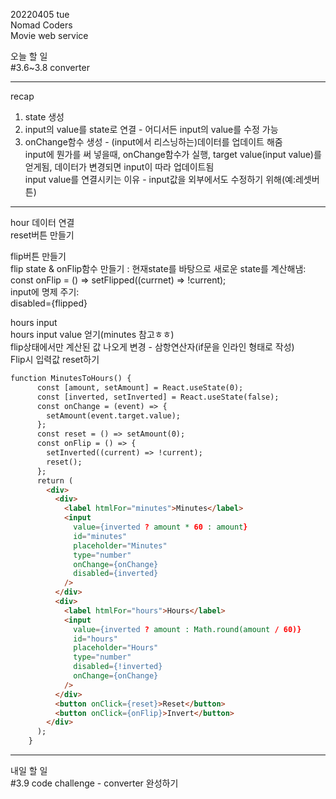 20220405 tue  
Nomad Coders  
Movie web service  
  
오늘 할 일  
#3.6~3.8 converter  
___
recap  
1. state 생성  
2. input의 value를 state로 연결 - 어디서든 input의 value를 수정 가능  
3. onChange함수 생성 - (input에서 리스닝하는)데이터를 업데이트 해줌  
input에 뭔가를 써 넣을때, onChange함수가 실행, target value(input value)를 얻게됨, 데이터가 변경되면 input이 따라 업데이트됨  
input value를 연결시키는 이유 - input값을 외부에서도 수정하기 위해(예:레셋버튼)  
___
hour 데이터 연결  
reset버튼 만들기  

flip버튼 만들기  
flip state & onFlip함수 만들기 : 현재state를 바탕으로 새로운 state를 계산해냄:  
const onFlip = () => setFlipped((currnet) => !current);  
input에 명제 주기:  
disabled={flipped}  
  
hours input  
hours input value 얻기(minutes 참고ㅎㅎ)  
flip상태에서만 계산된 값 나오게 변경 - 삼항연산자(if문을 인라인 형태로 작성)  
Flip시 입력값 reset하기  
```HTML
function MinutesToHours() {
      const [amount, setAmount] = React.useState(0);
      const [inverted, setInverted] = React.useState(false);
      const onChange = (event) => {
        setAmount(event.target.value);
      };
      const reset = () => setAmount(0);
      const onFlip = () => {
        setInverted((current) => !current);
        reset();
      };
      return (
        <div>
          <div>
            <label htmlFor="minutes">Minutes</label>
            <input
              value={inverted ? amount * 60 : amount}
              id="minutes"
              placeholder="Minutes"
              type="number"
              onChange={onChange}
              disabled={inverted}
            />
          </div>
          <div>
            <label htmlFor="hours">Hours</label>
            <input
              value={inverted ? amount : Math.round(amount / 60)}
              id="hours"
              placeholder="Hours"
              type="number"
              disabled={!inverted}
              onChange={onChange}
            />
          </div>
          <button onClick={reset}>Reset</button>
          <button onClick={onFlip}>Invert</button>
        </div>
      );
    }
```
___
내일 할 일  
#3.9 code challenge - converter 완성하기

